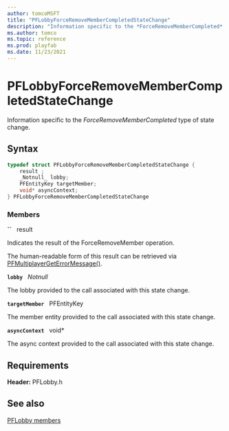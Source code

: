 ```yaml
---
author: tomcoMSFT
title: "PFLobbyForceRemoveMemberCompletedStateChange"
description: "Information specific to the *ForceRemoveMemberCompleted* type of state change."
ms.author: tomco
ms.topic: reference
ms.prod: playfab
ms.date: 11/23/2021
---
```


# PFLobbyForceRemoveMemberCompletedStateChange  

Information specific to the *ForceRemoveMemberCompleted* type of state change.  

## Syntax  
  
```cpp
typedef struct PFLobbyForceRemoveMemberCompletedStateChange {  
    result ;  
    _Notnull_ lobby;  
    PFEntityKey targetMember;  
    void* asyncContext;  
} PFLobbyForceRemoveMemberCompletedStateChange  
```
  
### Members  
  
**``** &nbsp; result  
  
Indicates the result of the ForceRemoveMember operation.
  
The human-readable form of this result can be retrieved via [PFMultiplayerGetErrorMessage()](../../pfmultiplayer/functions/pfmultiplayergeterrormessage.md).
  
**`lobby`** &nbsp; _Notnull_  
  
The lobby provided to the call associated with this state change.
  
**`targetMember`** &nbsp; PFEntityKey  
  
The member entity provided to the call associated with this state change.
  
**`asyncContext`** &nbsp; void*  
  
The async context provided to the call associated with this state change.
  
  
## Requirements  
  
**Header:** PFLobby.h
  
## See also  
[PFLobby members](../pflobby_members.md)  

  
  
